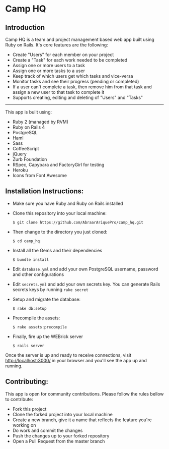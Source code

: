 # Camp HQ

## Introduction

Camp HQ is a team and project management based web app built using Ruby on Rails. It's core features are the following:

  - Create "Users" for each member on your project
  - Create a "Task" for each work needed to be completed
  - Assign one or more users to a task
  - Assign one or more tasks to a user
  - Keep track of which users get which tasks and vice-versa
  - Monitor tasks and see their progress (pending or completed)
  - If a user can't complete a task, then remove him from that task and assign a new user to that task to complete it
  - Supports creating, editing and deleting of "Users" and "Tasks"

---

This app is built using:

  - Ruby 2 (managed by RVM)
  - Ruby on Rails 4
  - PostgreSQL
  - Haml
  - Sass
  - CoffeeScript
  - jQuery
  - Zurb Foundation
  - RSpec, Capybara and FactoryGirl for testing
  - Heroku
  - Icons from Font Awesome

## Installation Instructions:

  - Make sure you have Ruby and Ruby on Rails installed
  - Clone this repository into your local machine:

    ```
    $ git clone https://github.com/AbraarAriquePro/camp_hq.git
    ```
  - Then change to the directory you just cloned:

    ```
    $ cd camp_hq
    ```
  - Install all the Gems and their dependencies

    ```
    $ bundle install
    ```
  - Edit `database.yml` and add your own PostgreSQL username, password and other configurations
  - Edit `secrets.yml` and add your own secrets key. You can generate Rails secrets keys by running `rake secret`
  - Setup and migrate the database:

    ```
    $ rake db:setup
    ```
  - Precompile the assets:

    ```
    $ rake assets:precompile
    ```
  - Finally, fire up the WEBrick server

    ```
    $ rails server
    ```

Once the server is up and ready to receive connections, visit [http://localhost:3000/](http://localhost:3000) in your browser and you'll see the app up and running.

## Contributing:
This app is open for community contributions. Please follow the rules bellow to contribute:

  - Fork this project
  - Clone the forked project into your local machine
  - Create a new branch, give it a name that reflects the feature you're working on
  - Do work and commit the changes
  - Push the changes up to your forked repository
  - Open a Pull Request from the master branch
